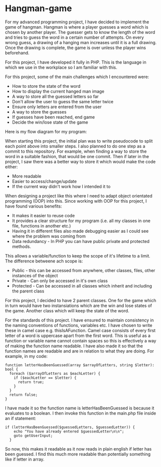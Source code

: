 # Hangman-game 

For my advanced programming project, I have decided to implement the game of hangman. Hangman is where a player guesses a word which is chosen by another player. The guesser gets to know the length of the word and tries to guess the word in a certain number of attempts. On every wrong guess, a drawing of a hanging man increases until it is a full drawing. Once the drawing is complete, the game is over unless the player wins beforehand. 

For this project, I have developed it fully in PHP. This is the language in which we use in the workplace so I am familiar with this.

For this project, some of the main challenges which I encountered were:
 - How to store the state of the word
 - How to display the current hanged man image
 - A way to store all the guessed letters so far
 - Don't allow the user to guess the same letter twice
 - Ensure only letters are entered from the user
 - A way to store the guesses
 - If guesses have been reached, end game
 - Decide the win/lose state of the game

Here is my flow diagram for my program:

When starting this project, the initial plan was to write pseudocode to split each point above into smaller steps. I also planned to do one step as a commit to this repository. For example, when finding a way to store the word in a suitable fashion, that would be one commit. Then if later in the project, I saw there was a better way to store it which would make the code either:
 - More readable
 - Easier to access/change/update
 - If the current way didn't work how I intended it to

When designing a project like this where I need to adapt object orientated programming (OOP) into this. Since working with OOP for this project, I have found various benefits:
 - It makes it easier to reuse code
 - It provides a clear structure for my program (i.e. all my classes in one file, functions in another etc.)
 - Having it in different files also made debugging easier as I could see where the problem was coming from
 - Data redundancy - In PHP you can have public private and protected methods.

This allows a variable/function to keep the scope of it's lifetime to a limit. The difference betweene ach scope is:
 - Public - this can be accessed from anywhere, other classes, files, other instances of the object
 - Private - Can only be accessed in it's own class
 - Protected - Can be accessed in all classes which inherit and including the parent class

For this project, I decided to have 2 parent classes. One for the game which in turn would have two instansiations which are the win and lose states of the game. Another class which will keep the state of the word. 

For the standards of this project. I have ensured to maintain consistency in the naming conventions of functions, variables etc. I have chosen to write these in camel case e.g. thisIsAFunction. Camel case consists of every first letter of a word is uppercase apart from the first word. This is useful as a function or variable name cannot contain spaces so this is effectively a way of making the function name readable.
I have also made it so that the function names are readable and are in relation to what they are doing. For example, in my code:
```
function letterHasBeenGuessed(array $arrayOfLetters, string $letter): bool {
  foreach ($arrayOfLetters as $eachLetter) {
    if ($eachLetter == $letter) {
      return true;
    }
  }
  return false;
}
```
I have made it so the function name is letterHasBeenGuessed is because it evaluates to a boolean. I then invoke this function in the main.php file inside an if statement:
```
if (letterHasBeenGuessed($guessedLetters, $guessedLetter)) {
    echo "You have already entered $guessedLetter\n\n";
    goto getUserInput;
  }
```
So now, this makes it readable as it now reads in plain english if letter has been guessed. I find this much more readable than potentially something like if letter in array.

